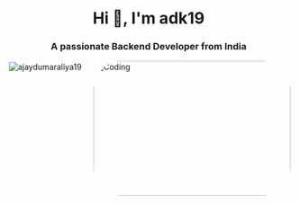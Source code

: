<h1 align="center">Hi 👋, I'm adk19</h1>
<h3 align="center">A passionate Backend Developer from India</h3>

<img
  align="right"
  alt="Coding"
  width="350"
  height="240"
  style="border-radius: 50px"
  src="https://camo.githubusercontent.com/cae12fddd9d6982901d82580bdf321d81fb299141098ca1c2d4891870827bf17/68747470733a2f2f6d69726f2e6d656469756d2e636f6d2f6d61782f313336302f302a37513379765349765f7430696f4a2d5a2e676966"
/>
<p>
  &nbsp;<img
    align="center"
    src="https://github-readme-stats.vercel.app/api?username=adk19&show_icons=true&locale=en"
    alt="ajaydumaraliya19"
  />
</p>
